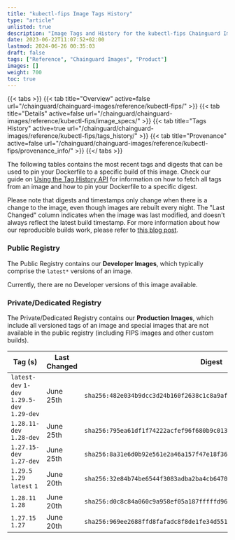 ```yaml
---
title: "kubectl-fips Image Tags History"
type: "article"
unlisted: true
description: "Image Tags and History for the kubectl-fips Chainguard Image"
date: 2023-06-22T11:07:52+02:00
lastmod: 2024-06-26 00:35:03
draft: false
tags: ["Reference", "Chainguard Images", "Product"]
images: []
weight: 700
toc: true
---
```


{{< tabs >}}
{{< tab title="Overview" active=false url="/chainguard/chainguard-images/reference/kubectl-fips/" >}}
{{< tab title="Details" active=false url="/chainguard/chainguard-images/reference/kubectl-fips/image_specs/" >}}
{{< tab title="Tags History" active=true url="/chainguard/chainguard-images/reference/kubectl-fips/tags_history/" >}}
{{< tab title="Provenance" active=false url="/chainguard/chainguard-images/reference/kubectl-fips/provenance_info/" >}}
{{</ tabs >}}

The following tables contains the most recent tags and digests that can be used to pin your Dockerfile to a specific build of this image. Check our guide on [Using the Tag History API](/chainguard/chainguard-images/using-the-tag-history-api/) for information on how to fetch all tags from an image and how to pin your Dockerfile to a specific digest.

Please note that digests and timestamps only change when there is a change to the image, even though images are rebuilt every night. The "Last Changed" column indicates when the image was last modified, and doesn't always reflect the latest build timestamp. For more information about how our reproducible builds work, please refer to [this blog post](https://www.chainguard.dev/unchained/reproducing-chainguards-reproducible-image-builds).

### Public Registry
The Public Registry contains our **Developer Images**, which typically comprise the `latest*` versions of an image.

Currently, there are no Developer versions of this image available.

### Private/Dedicated Registry
The Private/Dedicated Registry contains our **Production Images**, which include all versioned tags of an image and special images that are not available in the public registry (including FIPS images and other custom builds).

| Tag (s)                                       | Last Changed | Digest                                                                    |
|-----------------------------------------------|--------------|---------------------------------------------------------------------------|
|  `latest-dev` `1-dev` `1.29.5-dev` `1.29-dev` | June 25th    | `sha256:482e034b9dcc3d24b160f2638c1c8a9af0ba628326e42feffd133cb67cac8243` |
|  `1.28.11-dev` `1.28-dev`                     | June 25th    | `sha256:795ea61df1f74222acfef96f680b9c013febc98f3ac1849026d0a3d58182a99a` |
|  `1.27.15-dev` `1.27-dev`                     | June 25th    | `sha256:8a31e6d0b92e561e2a46a157f47e18f365f7de6712a662f9c14b49bdcbc09619` |
|  `1.29.5` `1.29` `latest` `1`                 | June 20th    | `sha256:32e84b74be6544f3083adba2ba4cb6470e4883b7ce3147d2f45403f06c604e25` |
|  `1.28.11` `1.28`                             | June 20th    | `sha256:d0c8c84a060c9a958ef05a187fffffd9648246ef3027add29e8c322523fa2b3c` |
|  `1.27.15` `1.27`                             | June 20th    | `sha256:969ee2688ffd8fafadc8f8de1fe34d551ddd1a5731bcb8cadbb332d9b7176112` |

